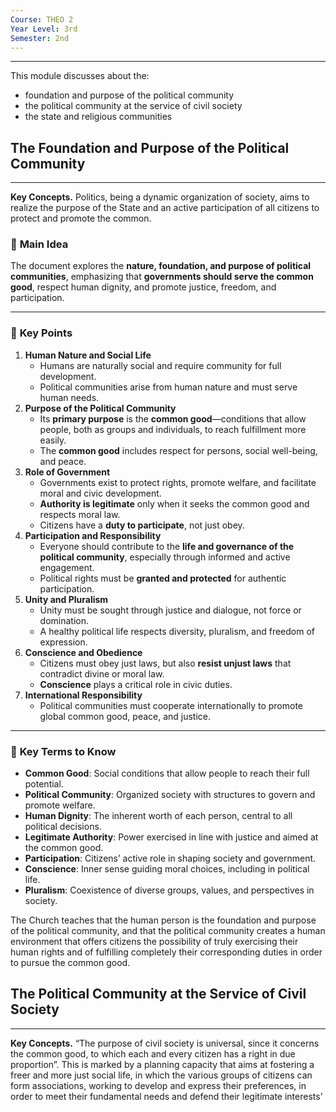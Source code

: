 ```yaml
---
Course: THEO 2
Year Level: 3rd
Semester: 2nd
---
```

---

This module discusses about the:
- foundation and purpose of the political community
- the political community at the service of civil society
- the state and religious communities

## The Foundation and Purpose of the Political Community
---
**Key Concepts.** Politics, being a dynamic organization of society, aims to realize the purpose of the State and an active participation of all citizens to protect and promote the common.

### 🔹 **Main Idea**
The document explores the **nature, foundation, and purpose of political communities**, emphasizing that **governments should serve the common good**, respect human dignity, and promote justice, freedom, and participation.

---
### 🔹 **Key Points**
1. **Human Nature and Social Life**
    - Humans are naturally social and require community for full development.
    - Political communities arise from human nature and must serve human needs.
2. **Purpose of the Political Community**
    - Its **primary purpose** is the **common good**—conditions that allow people, both as groups and individuals, to reach fulfillment more easily.
    - The **common good** includes respect for persons, social well-being, and peace.
3. **Role of Government**
    - Governments exist to protect rights, promote welfare, and facilitate moral and civic development.
    - **Authority is legitimate** only when it seeks the common good and respects moral law.
    - Citizens have a **duty to participate**, not just obey.
4. **Participation and Responsibility**
    - Everyone should contribute to the **life and governance of the political community**, especially through informed and active engagement.
    - Political rights must be **granted and protected** for authentic participation.
5. **Unity and Pluralism**
    - Unity must be sought through justice and dialogue, not force or domination.
    - A healthy political life respects diversity, pluralism, and freedom of expression.
6. **Conscience and Obedience**
    - Citizens must obey just laws, but also **resist unjust laws** that contradict divine or moral law.
    - **Conscience** plays a critical role in civic duties.
7. **International Responsibility**
    - Political communities must cooperate internationally to promote global common good, peace, and justice.

---
### 🔑 **Key Terms to Know**
- **Common Good**: Social conditions that allow people to reach their full potential.
- **Political Community**: Organized society with structures to govern and promote welfare.
- **Human Dignity**: The inherent worth of each person, central to all political decisions.
- **Legitimate Authority**: Power exercised in line with justice and aimed at the common good.
- **Participation**: Citizens’ active role in shaping society and government.
- **Conscience**: Inner sense guiding moral choices, including in political life.
- **Pluralism**: Coexistence of diverse groups, values, and perspectives in society.


The Church teaches that the human person is the foundation and purpose of the political community, and that the political community creates a human environment that offers citizens the possibility of truly exercising their human rights and of fulfilling completely their corresponding duties in order to pursue the common good.

## The Political Community at the Service of Civil Society
---
**Key Concepts.** “The purpose of civil society is universal, since it concerns the common good, to which each and every citizen has a right in due proportion”. This is marked by a planning capacity that aims at fostering a freer and more just social life, in which the various groups of citizens can form associations, working to develop and express their preferences, in order to meet their fundamental needs and defend their legitimate interests’